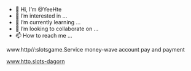 - 👋 Hi, I’m @YeeHte
- 👀 I’m interested in ...
- 🌱 I’m currently learning ...
- 💞️ I’m looking to collaborate on ...
- 📫 How to reach me ...

<!---
YeeHte/YeeHte is a ✨ special ✨ repository because its `README.md` (this file) appears on your GitHub profile.
You can click the Preview link to take a look at your changes.
--->www.http//:slotsgame.Service money-wave account pay and payment
www.http.slots-dagorn
